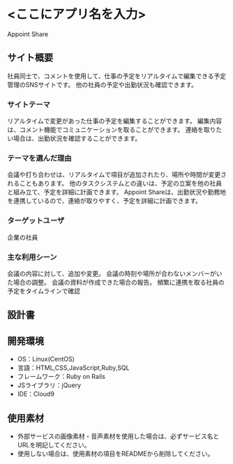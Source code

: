 # <ここにアプリ名を入力>
Appoint Share

## サイト概要
社員同士で、コメントを使用して、仕事の予定をリアルタイムで編集できる予定管理のSNSサイトです。
他の社員の予定や出勤状況も確認できます。

### サイトテーマ
リアルタイムで変更があった仕事の予定を編集することができます。
編集内容は、コメント機能でコミュニケーションを取ることができます。
連絡を取りたい場合は、出勤状況を確認することができます。

### テーマを選んだ理由
会議や打ち合わせは、リアルタイムで項目が追加されたり、場所や時間が変更されることもあります。
他のタスクシステムとの違いは、予定の立案を他の社員と組み立て、予定を詳細に計画できます。
Appoint Shareは、出勤状況や勤務地を連携しているので、連絡が取りやすく、予定を詳細に計画できます。

### ターゲットユーザ
企業の社員

### 主な利用シーン
会議の内容に対して、追加や変更。
会議の時刻や場所が合わないメンバーがいた場合の調整。
会議の資料が作成できた場合の報告。
頻繁に連携を取る社員の予定をタイムラインで確認

## 設計書


## 開発環境
- OS：Linux(CentOS)
- 言語：HTML,CSS,JavaScript,Ruby,SQL
- フレームワーク：Ruby on Rails
- JSライブラリ：jQuery
- IDE：Cloud9

## 使用素材
- 外部サービスの画像素材・音声素材を使用した場合は、必ずサービス名とURLを明記してください。
- 使用しない場合は、使用素材の項目をREADMEから削除してください。